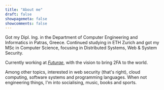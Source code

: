 ```yaml
---
title: "About me"
draft: false
showpagemeta: false
showcomments: false
---
```


Got my Dipl. Ing. in the Department of Computer Engineering and Informatics in Patras, Greece. Continued studying in ETH Zurich and got my MSc in Computer Science, focusing in Distributed Systems, Web & System Security.

Currently working at [*Futurae*](https://futurae.com), with the vision to bring 2FA to the world.

Among other topics, interested in web security (that's right), cloud computing, software systems and programming languages. When not engineering things, I'm into socialising, music, books and sports.
